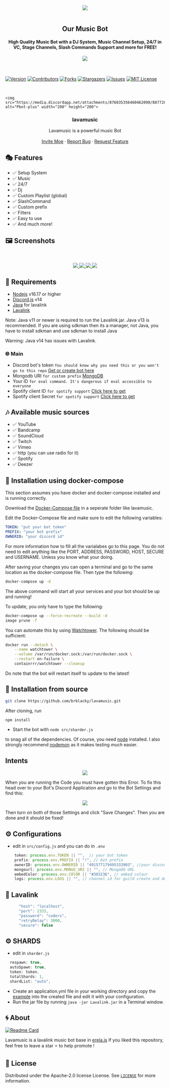 <center><img src="https://capsule-render.vercel.app/api?type=waving&color=gradient&height=200&section=header&text=Lavamusic&fontSize=80&fontAlignY=35&animation=twinkling&fontColor=gradient" /></center>
<br>
<h2 align="center">Our Music Bot</h2>
<h4 align="center">High Quality Music Bot with a DJ System, Music Channel Setup, 24/7 in VC, Stage Channels, Slash Commands Support and more for FREE!</h4>
<p align="center">
<a href="https://top.gg/bot/977742811132743762">
  <img src="https://top.gg/api/widget/977742811132743762.svg">
</a>
<br />
<br />
<br />

[![Version][version-shield]](version-url)
[![Contributors][contributors-shield]][contributors-url]
[![Forks][forks-shield]][forks-url]
[![Stargazers][stars-shield]][stars-url]
[![Issues][issues-shield]][issues-url]
[![MIT License][license-shield]][license-url]


<!-- PROJECT LOGO -->
<br />
<p align="center">
 
    <img src="https://media.discordapp.net/attachments/876035356460462090/887728792926290091/20210820_124325.png" alt="Pbot-plus" width="200" height="200">
  </a>

  <h3 align="center">lavamusic</h3>

  <p align="center">
    Lavamusic is a powerful music Bot
    <br />
    <br />
    <a href="https://moebot.xyz/invite/">Invite Moe</a>
    ·
    <a href="https://github.com/brblacky/lavamusic/issues">Report Bug</a>
    ·
    <a href="https://github.com/brblacky/lavamusic/issues">Request Feature</a>
  </p>
</p>



## 🎭 Features

- ✅ Setup System
- ✅ Music
- ✅ 24/7
- ✅ Dj
- ✅ Custom Playlist (global)
- ✅ SlashCommand
- ✅ Custom prefix
- ✅ Filters
- ✅ Easy to use
- ✅ And much more!

## 🖼️ Screenshots

<br />
<p align="center">
  <a href="https://github.com/brblacky/lavamusic">
    <img src="https://media.discordapp.net/attachments/876035356460462090/912404827118641202/Screenshot_20211122-234019__01.jpg">
    <img src="https://media.discordapp.net/attachments/876035356460462090/910856250084970518/Screenshot_20211118-170634__01.jpg">
    <img src="https://media.discordapp.net/attachments/876035356460462090/910855739969527849/Screenshot_20211118-170456__01.jpg">
    <img src="https://media.discordapp.net/attachments/876035356460462090/911442921738350622/Screenshot_20211120-075640__01.jpg">

  </a>
</p>

## 📎 Requirements

- [Nodejs](https://nodejs.org/en/) v16.17 or higher
- [Discord.js](https://github.com/discordjs/discord.js/) v14
- [Java](https://adoptopenjdk.net/) for lavalink
- [Lavalink](https://ci.fredboat.com/repository/download/Lavalink_Build/.lastSuccessful/Lavalink.jar?guest=1&branch=refs/heads/dev)

Note: Java v11 or newer is required to run the Lavalink.jar. Java v13 is recommended. If you are using sdkman then its a manager, not Java, you have to install sdkman and use sdkman to install Java

Warning: Java v14 has issues with Lavalink.

### 🌐 Main

- Discord bot's
  token `You should know why you need this or you won't go to this repo` [Get or create bot here](https://discord.com/developers/applications)
- Mongodb
  URI `for custom prefix` [MongoDB](https://account.mongodb.com/account/login)
- Your ID `for eval command. It's dangerous if eval accessible to everyone`
- Spotify client ID `for spotify support` [Click here to get](https://developer.spotify.com/dashboard/login)
- Spotify client Secret `for spotify support` [Click here to get](https://developer.spotify.com/dashboard/login)

## 🎶 Available music sources

- ✅ YouTube
- ✅ Bandcamp
- ✅ SoundCloud
- ✅ Twitch
- ✅ Vimeo
- ✅ http (you can use radio for it)
- ✅ Spotify
- ✅ Deezer

<!-- INSTALL -->

## 🚀 Installation using docker-compose

This section assumes you have docker and docker-compose installed and is running correctly.

Download the [Docker-Compose file](https://raw.githubusercontent.com/brblacky/lavamusic/main/docker-compose.yml) in a seperate folder like lavamusic.

Edit the Docker-Compose file and make sure to edit the following variables:

```yaml
TOKEN: "put your bot token"
PREFIX: "your bot prefix"
OWNERID: "your discord id"
```

For more information how to fill all the varialabes go to this page.
You do not need to edit anything like the PORT, ADDRESS, PASSWORD, HOST, SECURE and USERNAME. Unless you know what your doing.

After saving your changes you can open a terminal and go to the same location as the docker-compose file. Then type the following:

```bash
docker-compose up -d
```

The above command will start all your services and your bot should be up and running!

To update, you only have to type the following:

```bash
docker-compose up --force-recreate --build -d
image prune -f
```

You can automate this by using [Watchtower](https://github.com/containrrr/watchtower). The following should be sufficient:

```bash
docker run --detach \
    --name watchtower \
    --volume /var/run/docker.sock:/var/run/docker.sock \
    --restart on-failure \
    containrrr/watchtower --cleanup
```

Do note that the bot will restart itself to update to the latest!

## 🚀 Installation from source

```bash
git clone https://github.com/brblacky/lavamusic.git
```

After cloning, run

```bash
npm install
```

- Start the bot with `node src/sharder.js`

to snag all of the dependencies. Of course, you need [node](https://nodejs.org/en/) installed. I also strongly recommend [nodemon](https://www.npmjs.com/package/nodemon) as it makes testing _much_ easier.

## Intents

<p align="center">
  <a href="https://github.com/brblacky/lavamusic">
    <img src="https://media.discordapp.net/attachments/848492641585725450/894114853382410260/unknown.png">

  </a>
</p>
When you are running the Code you must have gotten this Error. To fix this head over to your Bot's Discord Application and go to the Bot Settings and find this:

<p align="center">
  <a href="https://github.com/brblacky/lavamusic">
    <img src="https://media.discordapp.net/attachments/848492641585725450/894115221701001216/unknown.png">

  </a>
</p>
Then turn on both of those Settings and click "Save Changes". Then you are done and it should be fixed!
<!-- CONFIGURATION -->

## ⚙️ Configurations

- edit in `src/config.js` and you can do in `.env`

```js
    token: process.env.TOKEN || "",  // your bot token
    prefix: process.env.PREFIX || "!", // bot prefix
    ownerID: process.env.OWNERID || "491577179495333903", //your discord id
    mongourl: process.env.MONGO_URI || "", // MongoDb URL
    embedColor: process.env.COlOR || "#303236", // embed colour
    logs: process.env.LOGS || "", // channel id for guild create and delete logs
```

## 🌋 Lavalink

```js
      "host": "localhost",
      "port": 2333,
      "password": "coders",
      "retryDelay": 3000,
      "secure": false
```

## ⚙️ SHARDS

- edit in `sharder.js`

```js
  respawn: true,
  autoSpawn: true,
  token: token,
  totalShards: 1,
  shardList: "auto",
```

- Create an application.yml file in your working directory and copy the [example](https://github.com/freyacodes/Lavalink/blob/master/LavalinkServer/application.yml.example) into the created file and edit it with your configuration.
- Run the jar file by running `java -jar Lavalink.jar` in a Terminal window.

<!-- ABOUT THE PROJECT -->

## 🌀 About

[![Readme Card](https://github-readme-stats.vercel.app/api/pin/?username=brblacky&repo=lavamusic&theme=tokyonight)](https://github.com/brblacky/lavamusic)

Lavamusic is a lavalink music bot base in [erela.js](https://github.com/MenuDocs/erela.js)
If you liked this repository, feel free to leave a star ⭐ to help promote !


<!-- LICENSE -->

## 🔐 License

Distributed under the Apache-2.0 license License. See [`LICENSE`](https://github.com/brblacky/lavamusic/blob/master/LICENSE) for more information.

[version-shield]: https://img.shields.io/github/package-json/v/brblacky/lavamusic?style=for-the-badge
[version-url]: https://github.com/brblacky/lavamusic
[contributors-shield]: https://img.shields.io/github/contributors/brblacky/lavamusic.svg?style=for-the-badge
[contributors-url]: https://github.com/brblacky/lavamusic/graphs/contributors
[forks-shield]: https://img.shields.io/github/forks/brblacky/lavamusic.svg?style=for-the-badge
[forks-url]: https://github.com/brblacky/lavamusic/network/members
[stars-shield]: https://img.shields.io/github/stars/brblacky/lavamusic.svg?style=for-the-badge
[stars-url]: https://github.com/brblacky/lavamusic/stargazers
[issues-shield]: https://img.shields.io/github/issues/brblacky/lavamusic.svg?style=for-the-badge
[issues-url]: https://github.com/brblacky/lavamusic/issues
[license-shield]: https://img.shields.io/github/license/brblacky/lavamusic.svg?style=for-the-badge
[license-url]: https://github.com/brblacky/lavamusic/blob/master/LICENSE
[spon-img]: https://media.discordapp.net/attachments/979364157541462066/982734017671606322/Vultr_Logo_Download_Vector.png

